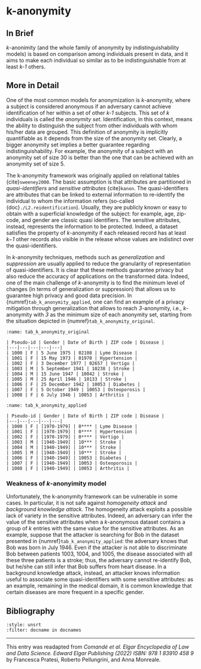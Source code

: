 # k-anonymity

<!-- NOTE: Table 1 is hard written in caption of Table 2 -->

## In Brief

<!--Essentially, *k*-anonimity paradigm is based on comparison among individuals present in data, and it aims to make each individual so similar as to be indistinguishable from others.-->
*k*-anonimity (and the whole family of anonymity by indistinguishability models) is based on comparison among individuals present in data, and it aims to make each individual so similar as to be indistinguishable from at least *k-1* others.


## More in Detail

One of the most common models for anonymization is *k*-anonymity, where a subject is considered anonymous if an adversary cannot achieve identification of her within a set of other *k-1* subjects. This set of *k* individuals is called the *anonymity set*. Identification, in this context, means the ability to distinguish the subject from other individuals with whom his/her data are grouped. This definition of anonymity is implicitly quantifiable as it depends from the size of the anonymity set. Clearly, a bigger anonymity set implies a better guarantee regarding indistinguishability. For example, the anonymity of a subject with an anonymity set of size 30 is better than the one that can be achieved with an anonymity set of size 5. 

The k-anonymity framework was originally applied on relational tables {cite}`sweeney2000`. The basic assumption is that attributes are partitioned in *quasi-identifiers* and *sensitive attributes* {cite}`kanon`. The quasi-identifiers are attributes that can be linked to external information to re-identify the individual to whom the information refers (so-called {doc}`./L2.reidentification`). Usually, they are publicly known or easy to obtain with a superficial knowledge of the subject: for example, age, zip-code, and gender are classic quasi identifiers. The sensitive attributes, instead, represents the information to be protected. Indeed, a dataset satisfies the property of *k*-anonymity if each released record has at least *k−1* other records also visible in the release whose values are indistinct over the quasi-identifiers. 

In *k*-anonymity techniques, methods such as *generalization* and *suppression* are usually applied to reduce the granularity of representation of quasi-identifiers. It is clear that these methods guarantee privacy but also reduce the accuracy of applications on the transformed data. Indeed, one of the main challenge of *k*-anonymity is to find the minimum level of changes (in terms of generalization or suppression) that allows us to guarantee high privacy and good data precision. In {numref}`tab_k_anonymity_applied`, one can find an example of a privacy mitigation through generalization that allows to reach *3*-anonymity, i.e., *k*-anonymity with *3* as the minimum size of each anonymity set, starting from the situation depicted in {numref}`tab_k_anonymity_original`.

```{table}  A potential extract from a medical dataset. Gender, date of birth, and ZIP code are the quasi-identifiers, while the Disease is the sensitive attribute. An adversary knowing that Alice was born in 1974 and lives in Boston, MA, who gains access to this dataset, will discover that Alice is the patient number 1000 and that she has Lyme Disease.
:name: tab_k_anonymity_original

| Pseudo-id | Gender | Date of Birth | ZIP code | Disease |
|---|---|---|---|---|
| 1000 | F | 5 June 1975 | 02108 | Lyme Disease |
| 1001 | F | 15 May 1973 | 01970 | Hypertension |
| 1002 | F | 3 December 1977 | 02657 | Vertigo |
| 1003 | M | 5 September 1941 | 10238 | Stroke |
| 1004 | M | 15 June 1947 | 10042 | Stroke |
| 1005 | M | 25 April 1946 | 10133 | Stroke |
| 1006 | F | 25 December 1942 | 10053 | Diabetes |
| 1007 | F | 5 October 1949 | 10053 | Osteoporosis |
| 1008 | F | 6 July 1946 | 10053 | Arthritis |
```

```{table}  The *3*-anonymous version of the dataset shown in Table 1. The gender attribute is maintained as is, while the date of birth was replaced by an interval of years and the precision of the ZIP code was reduced. An adversary knowing the same information described in Table 1 cannot be sure if Alice is the patient number 1000, 1001 or 1002. Indeed, now each patient is included in an anonymity set of at least *3* individuals.
:name: tab_k_anonymity_applied

| Pseudo-id | Gender | Date of Birth | ZIP code | Disease |
|---|---|---|---|---|
| 1000 | F | [1970-1979] | 0**** | Lyme Disease |
| 1001 | F | [1970-1979] | 0**** | Hypertension |
| 1002 | F | [1970-1979] | 0**** | Vertigo |
| 1003 | M | [1940-1949] | 10*** | Stroke |
| 1004 | M | [1940-1949] | 10*** | Stroke |
| 1005 | M | [1940-1949] | 10*** | Stroke |
| 1006 | F | [1940-1949] | 10053 | Diabetes |
| 1007 | F | [1940-1949] | 10053 | Osteoporosis |
| 1008 | F | [1940-1949] | 10053 | Arthritis |
```
### Weakness of *k*-anonyimity model
Unfortunately, the k-anonymity framework can be vulnerable in some cases. In particular, it is not safe against *homogeneity attack* and *background knowledge attack*. The homogeneity attack exploits a possible lack of variety in the sensitive attributes. Indeed, an adversary can infer the value of the sensitive attributes when a *k*-anonymous dataset contains a group of *k* entries with the same value for the sensitive attributes. As an example, suppose that the attacker is searching for Bob in the dataset presented in {numref}`tab_k_anonymity_applied`: the adversary knows that Bob was born in July 1946. Even if the attacker is not able to discriminate Bob between patients 1003, 1004, and 1005, the disease associated with all these three patients is a stroke; thus, the adversary cannot re-identify Bob, but he/she can still infer that Bob suffers from heart disease. 
In a background knowledge attack, instead, an attacker knows information useful to associate some quasi-identifiers with some sensitive attributes: as an example, remaining in the medical domain, it is common knowledge that certain diseases are more frequent in a specific gender.

## Bibliography

```{bibliography}
:style: unsrt
:filter: docname in docnames
```

---
 
This entry was readapted from *Comandé et al. Elgar Encyclopedia of Law and Data Science. Edward Elgar Publishing (2022) ISBN: 978 1 83910 458 9* by Francesca Pratesi, Roberto Pellungrini, and Anna Monreale.
